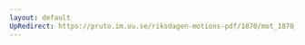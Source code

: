 ```yaml
---
layout: default
UpRedirect: https://pruto.im.uu.se/riksdagen-motions-pdf/1870/mot_1870__fk__33.pdf
---
```

